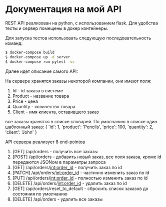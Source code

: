 # Документация на мой API

REST API реализован на python, с использованием flask. Для удобства тесты и сервер помещены в докер контейнеры. 

Для запуска тестов использовать следующую последовательность команд:
```bash
$ docker-compose build
$ docker-compose up -d server
$ docker-compose run pytest -vs
```

Далее идет описание самого API:

На сервере хранятся заказы некоторой компании, они имеют поля:
1) Id - id заказа в системе
2) Product - название товара
3) Price - цена
4) Quantity - количество товара
5) Client - имя клиента, оставившего заказ

все заказы хранятся в списке словарей. По умолчанию в списке один шаблонный заказ:
   {
        'id': 1,
        'product': 'Pencils',
        'price': 100,
        'quantity': 2,
        'client': 'John'
    }

API сервера реализует 8 end-pointов
1) [GET] /api/orders - получить все заказы
2) [POST] /api/orders - добавить новый заказ, все поля заказа, кроме id передаются JSONом в параметры запроса
3) [GET] /api/orders/<int:order_id> - получить заказ по id
4) [PATCH] /api/orders/<int:order_id> - частично изменить заказ по id
5) [PUT] /api/orders/<int:order_id> - полностью изменить заказ по id
6) [DELETE] /api/orders/<int:order_id> - удалить заказ по id
7) [GET] /api/orders/reset_to_default - сбросить список заказов до состояния по умолчанию
8) [DELETE] /api/orders - удалить все заказы
